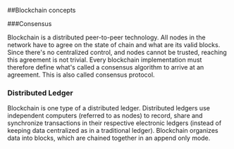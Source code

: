 ##Blockchain concepts

###Consensus

Blockchain is a distributed peer-to-peer technology. All nodes in the network have to agree on the state of chain and what are its valid blocks. Since there's no centralized control, and nodes cannot be trusted, reaching this agreement is not trivial. Every blockchain implementation must therefore define what's called a consensus algorithm to arrive at an agreement. This is also called consensus protocol.

### Distributed Ledger

Blockchain is one type of a distributed ledger. Distributed ledgers use independent computers (referred to as nodes) to record, share and synchronize transactions in their respective electronic ledgers (instead of keeping data centralized as in a traditional ledger). Blockchain organizes data into blocks, which are chained together in an append only mode.
